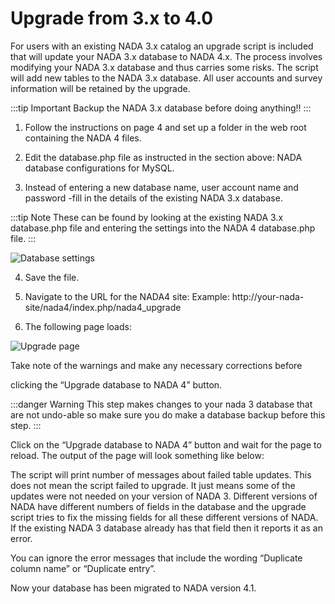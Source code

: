 # Upgrade from 3.x to 4.0

For users with an existing NADA 3.x catalog an upgrade script is included that will update your NADA 3.x database to NADA 4.x. The process involves modifying your NADA 3.x database and thus carries some risks. The script will add new tables to the NADA 3.x database. All user accounts and survey information will be retained by the upgrade.

:::tip Important
Backup the NADA 3.x database before doing anything!!
:::

1. Follow the instructions on page 4 and set up a folder in the web root containing the NADA 4 files.

2. Edit the database.php file as instructed in the section above: NADA database configurations for MySQL.

3. Instead of entering a new database name, user account name and password -fill in the details of the existing NADA 3.x database. 

:::tip Note	
These can be found by looking at the existing NADA 3.x database.php file and entering the settings into the NADA 4 database.php file.
:::
	
![Database settings](~@imageBase/images/nada3-db-settings.png)

4. Save the file.

5. Navigate to the URL for the NADA4 site: Example: http://your-nada-site/nada4/index.php/nada4_upgrade

6. The following page loads:

![Upgrade page](~@imageBase/images/nada3-to-4-upgrade.png)

Take note of the warnings and make any necessary corrections before

clicking the “Upgrade database to NADA 4” button.

:::danger Warning 
This step makes changes to your nada 3 database that are not undo-able so make sure you do make a database backup before this step.
:::

Click on the “Upgrade database to NADA 4” button and wait for the page to
reload. The output of the page will look something like below:

The script will print number of messages about failed table updates. This does
not mean the script failed to upgrade. It just means some of the updates were
not needed on your version of NADA 3. Different versions of NADA have
different numbers of fields in the database and the upgrade script tries to fix
the missing fields for all these different versions of NADA. If the existing
NADA 3 database already has that field then it reports it as an error.

You can ignore the error messages that include the wording “Duplicate
column name” or “Duplicate entry”.

Now your database has been migrated to NADA version 4.1. 